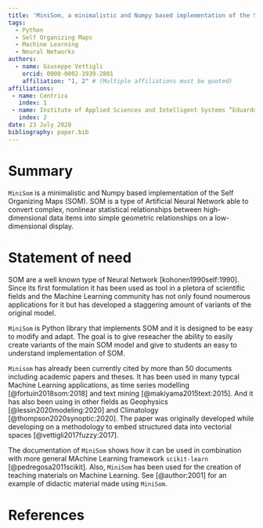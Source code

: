 ```yaml
---
title: 'MiniSom, a minimalistic and Numpy based implementation of the Self Organizing Maps'
tags:
  - Python
  - Self Organizing Maps
  - Machine Learning
  - Neural Networks
authors:
  - name: Giuseppe Vettigli
    orcid: 0000-0002-3939-2801
    affiliation: "1, 2" # (Multiple affiliations must be quoted)
affiliations:
 - name: Centrica
   index: 1
 - name: Institute of Applied Sciences and Intelligent Systems “Eduardo Caianiello” of the Italian National Research Council
   index: 2
date: 23 July 2020
bibliography: paper.bib
---
```


# Summary

`MiniSom` is a minimalistic and Numpy based implementation of the Self Organizing Maps (SOM). SOM is a type of Artificial Neural Network able to convert complex, nonlinear statistical relationships between high-dimensional data items into simple geometric relationships on a low-dimensional display.


# Statement of need 

SOM are a well known type of Neural Network [kohonen1990self:1990]. Since its first formulation it has been used as tool in a pletora of scientific fields and the Machine Learning community has not only found noumerous applications for it but has developed a staggering amount of variants of the original model.

`MiniSom` is Python library that implements SOM and it is designed to be easy to modify and adapt. The goal is to give reseacher the ability to easily create variants of the main SOM model and give to students an easy to understand implementation of SOM.

`Minisom` has already been currently cited by more than 50 documents including academic papers and theses. It has been used in many typcal Machine Learning applications, as time series modelling [@fortuin2018som:2018] and text mining [@makiyama2015text:2015]. And it has also been using in other fields as Geophysics [@lessin2020modeling:2020] and Climatology [@thompson2020synoptic:2020]. The paper was originally developed while developing on a methodology to embed structured data into vectorial spaces [@vettigli2017fuzzy:2017].

The documentation of `MiniSom` shows how it can be used in combination with more general MAchine Learning framework `scikit-learn` [@pedregosa2011scikit]. Also, `MiniSom` has been used for the creation of teaching materials on Machine Learning. See [@author:2001] for an example of didactic material made using `MiniSom`.


# References